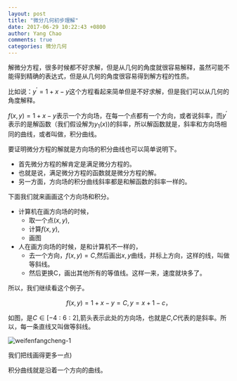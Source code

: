 ```yaml
---
layout: post
title: "微分几何初步理解"
date: 2017-06-29 10:22:43 +0800
author: Yang Chao
comments: true
categories: 微分几何
---
```


解微分方程，很多时候都不好求解，但是从几何的角度就很容易解释，虽然可能不能得到精确的表达式，但是从几何的角度很容易得到解方程的性质。

比如说：$y^{'}=1+x-y$这个方程看起来简单但是不好求解，但是我们可以从几何的角度解释。

$f(x, y) = 1+x-y$表示一个方向场，在每一个点都有一个方向，或者说斜率，而$y^{'}$表示的是解函数（我们假设解为$y_1(x)$)的斜率，所以解函数就是，斜率和方向场相同的曲线，或者叫做，积分曲线。

要证明微分方程的解就是方向场的积分曲线也可以简单说明下。

- 首先微分方程的解肯定是满足微分方程的。
- 也就是说，满足微分方程的函数就是微分方程的解。
- 另一方面，方向场的积分曲线斜率都是和解函数的斜率一样的。

下面我们就来画画这个方向场和积分。

- 计算机在画方向场的时候，
  - 取一个点$(x, y)$,
  - 计算$f(x, y)$,
  - 画图
- 人在画方向场的时候，是和计算机不一样的，
  - 去一个方向，$f(x, y) = C$,然后画出$x, y$曲线，并标上方向，这样的线，叫做等斜线。
  - 然后更换C，画出其他所有的等值线。这样一来，速度就块多了。

所以，我们继续看这个例子。


$$
f(x, y)=1+x-y = C , y = x+1-c，
$$




如图，是$C\in [-4:6:2]$,箭头表示此处的方向场，也就是$C$,$C$代表的是斜率。所以，每一条直线又叫做等斜线。

![weifenfangcheng-1](http://osawqwqov.bkt.clouddn.com/%3CKey%20Prefix%3Eweifenfangcheng-1.png-yi)





我们把线画得更多一点)

积分曲线就是沿着一个方向的曲线。